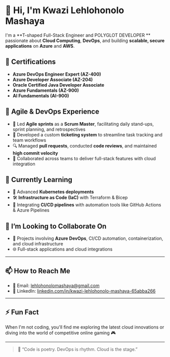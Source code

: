 # 👋 Hi, I'm Kwazi Lehlohonolo Mashaya

I'm a **T-shaped Full-Stack Engineer and POLYGLOT DEVELOPER ** passionate about **Cloud Computing**, **DevOps**, and building **scalable, secure applications** on **Azure** and **AWS**.

## 💼 Certifications
- **Azure DevOps Engineer Expert (AZ-400)**
-  **Azure Developer Associate (AZ-204)**
- **Oracle Certified Java Developer Associate**
-  **Azure Fundamentals (AZ-900)**
-  **AI Fundamentals (AI-900)**


## 🧠 Agile & DevOps Experience
- 🧾 Led **Agile sprints** as a **Scrum Master**, facilitating daily stand-ups, sprint planning, and retrospectives
- 🧪 Developed a custom **ticketing system** to streamline task tracking and team workflows
- 🔍 Managed **pull requests**, conducted **code reviews**, and maintained **high commit velocity**
- 🤝 Collaborated across teams to deliver full-stack features with cloud integration

## 🌱 Currently Learning
- 🚀 Advanced **Kubernetes deployments**
- 🛠️ **Infrastructure as Code (IaC)** with Terraform & Bicep
- 🔁 Integrating **CI/CD pipelines** with automation tools like GitHub Actions & Azure Pipelines

## 🤝 I’m Looking to Collaborate On
- 🧱 Projects involving **Azure DevOps**, CI/CD automation, containerization, and cloud infrastructure
- 🌐 Full-stack applications and cloud integrations

---

## 📫 How to Reach Me
- 📧 Email: lehlohonolomashaya@gmail.com  
- 🔗 LinkedIn: [linkedin.com/in/kwazi-lehlohonolo-mashaya-65abba266](https://www.linkedin.com/in/kwazi-lehlohonolo-mashaya-65abba266)

---

## ⚡ Fun Fact
When I'm not coding, you'll find me exploring the latest cloud innovations or diving into the world of competitive online gaming 🎮

---

> 💬 “Code is poetry. DevOps is rhythm. Cloud is the stage.”

